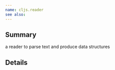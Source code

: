 ```yaml
---
name: cljs.reader
see also:
---
```


## Summary

a reader to parse text and produce data structures

## Details
